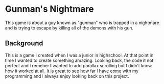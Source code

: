 # Gunman's Nightmare

This game is about a guy known as "gunman" who is trapped in a nightmare and is trying to escape by killing all of the demons with his gun.

## Background

This is a game I created when I was a junior in highschool. At that point in time I wanted to create something amazing. Looking back, the code it not perfect and I remeber I wanted to add parallax scrolling but I didn't know how it worked at all. It is great to see how far I have come with my programming and I always enjoy looking back on this project.
